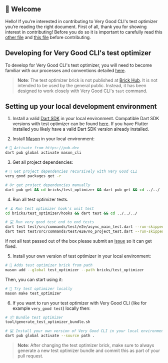 ## 🦄 Welcome

Hello! If you’re interested in contributing to Very Good CLI's test optimizer you’re reading the right document. First of all, thank you for showing interest in contributing! Before you do so it is important to carefully read this [other file](../../CONTRIBUTING.md) and [this file](CONTRIBUTING.md) before contributing.

## Developing for Very Good CLI's test optimizer

To develop for Very Good CLI's test optimizer, you will need to become familiar with our processes and conventions detailed [here](../../CONTRIBUTING.md).

> **Note**: The test optimizer brick is not published at [Brick Hub](brickhub.dev). It is not intended to be used by the general public. Instead, it has been designed to work closely with Very Good CLI's `test` command.

## Setting up your local development environment

1. Install a valid [Dart SDK](https://dart.dev/get-dart) in your local environment. Compatible Dart SDK versions with test optimizer can be found [here](https://github.com/VeryGoodOpenSource/very_good_cli/blob/cdff842672a257a7ecb7bddee1fcee7e8f92df6a/bricks/test_optimizer/hooks/pubspec.yaml#L5). If you have Flutter installed you likely have a valid Dart SDK version already installed.

2. Install [Mason](https://github.com/felangel/mason/tree/master/packages/mason_cli#installation) in your local environment:

```sh
# 🎯 Activate from https://pub.dev
dart pub global activate mason_cli
```

3. Get all project dependencies:

```sh
# 📂 Get project dependencies recursively with Very Good CLI
very_good packages get -r

# Or get project dependencies manually
dart pub get && cd bricks/test_optimizer && dart pub get && cd ../../
```

4. Run all test optimizer tests.

```sh
# 🪝 Run test optimizer hook's unit test
cd bricks/test_optimizer/hooks && dart test && cd ../../../

# 💻 Run very_good test end to end tests
dart test test/src/commands/test/e2e/async_main_test.dart --run-skipped -t e2e &&
dart test test/src/commands/test/e2e/no_project_test.dart --run-skipped -t e2e
```

If not all test passed out of the box please submit an [issue](https://github.com/VeryGoodOpenSource/very_good_cli/issues/new/choose) so it can get fixed.

5. Install your own version of test optimizer in your local environment:

```sh
# 🧱 Adds test optimizer brick from path
mason add --global test_optimizer --path bricks/test_optimizer
```

Then, you can start using it:

```sh
# 🚀 Try test optimizer locally
mason make test_optimizer
```

6. If you want to run your test optimizer with Very Good CLI (like for example `very_good test`) locally then:

```sh
# 📦 Bundle test optimizer
tool/generate_test_optimizer_bundle.sh

# 💻 Install your own version of Very Good CLI in your local environment
dart pub global activate --source path .
```

> **Note**: After changing the test optimizer brick, make sure to always generate a new test optimizer bundle and commit this as part of your pull request.
